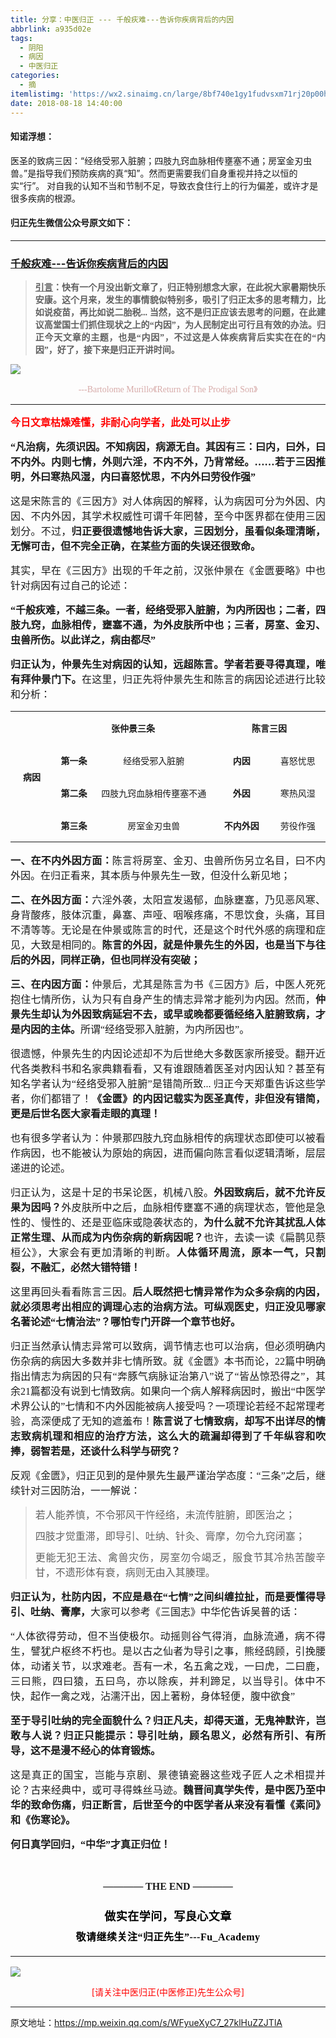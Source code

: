 ```yaml
---
title: 分享：中医归正 --- 千般疢难---告诉你疾病背后的内因
abbrlink: a935d02e
tags:
  - 阴阳
  - 病因
  - 中医归正
categories:
  - 摘
itemlistimg: 'https://wx2.sinaimg.cn/large/8bf740e1gy1fudvsxm71rj20p00hbwgz.jpg'
date: 2018-08-18 14:40:00
---
```


#### 知诺浮想：
医圣的致病三因：“经络受邪入脏腑；四肢九窍血脉相传壅塞不通；房室金刃虫兽。”是指导我们预防疾病的真“知”。然而更需要我们自身重视并持之以恒的实“行”。
对自我的认知不当和节制不足，导致衣食住行上的行为偏差，或许才是很多疾病的根源。



#### 归正先生微信公众号原文如下：
---

###  [千般疢难---告诉你疾病背后的内因](https://mp.weixin.qq.com/s/WFyueXyC7_27klHuZZJTlA "跳转至原文")



<div class="rich_media_content ">
                    <blockquote><p style="margin-bottom: 10px;text-align: justify;"><span style="font-size: 14px;text-align: justify;text-decoration: underline;font-family: 宋体;"><strong style="max-width: 100%;box-sizing: border-box !important;word-wrap: break-word !important;"><span style="max-width: 100%;font-family: 仿宋;box-sizing: border-box !important;word-wrap: break-word !important;">引言</span></strong></span><span style="font-size: 14px;text-align: justify;font-family: 宋体;"><strong style="max-width: 100%;box-sizing: border-box !important;word-wrap: break-word !important;"><span style="max-width: 100%;font-family: 仿宋;box-sizing: border-box !important;word-wrap: break-word !important;">：快有一个月没出新文章了，归正特别想念大家，在此祝大家暑期快乐安康。这个月来，发生的事情貌似特别多，吸引了归正太多的思考精力，比如说疫苗，再比如说二胎税... 当然，这不是归正应该去思考的问题，在此建议高堂国士们抓住现状之上的“内因”，为人民制定出可行且有效的办法。归正今天文章的主题，也是“内因”，不过这是人体疾病背后实实在在的“内因”，好了，接下来是归正开讲时间。</span></strong></span></p></blockquote><p><img style="clear: both; display: block; margin:auto;" src="https://wx2.sinaimg.cn/large/8bf740e1gy1fudvsxm71rj20p00hbwgz.jpg" data-type="jpeg" data-w="900" style=""  /></p><p style="text-align: center;line-height: normal;margin-bottom: 15px;"><span style="color: rgb(215, 171, 169);font-family: 仿宋;font-size: 14px;text-align: center;">---Bartolome Murillo《Return of The Prodigal Son》</span></p><hr  /><p style="margin-bottom: 15px;margin-top: 15px;text-align: justify;"><span style="color: rgb(255, 0, 0);"><strong><span style="font-family: 仿宋;font-size: 16px;text-align: justify;">今日文章枯燥难懂，非耐心向学者，此处可以止步</span></strong></span></p><p style="margin-bottom: 15px;margin-top: 15px;text-align: justify;"><strong><span style="font-family: 仿宋;font-size: 16px;text-align: justify;">“凡治病，先须识因。不知病因，病源无自。其因有三：曰内，曰外，曰不内外。内则七情，外则六淫，不内不外，乃背常经。……若于三因推明，外曰寒热风湿，内曰喜怒忧思，不内外曰劳役作强”</span></strong><br  /></p><p style="margin-bottom: 15px;margin-top: 15px;text-align: justify;"><span style="font-family: 仿宋;font-size: 16px;text-align: justify;">这是宋陈言的《三因方》对人体病因的解释，认为病因可分为外因、内因、不内外因，其学术权威性可谓千年罔替，至今中医界都在使用三因划分。不过，<strong>归正要很遗憾地告诉大家，三因划分，虽看似条理清晰，无懈可击，但不完全正确，在某些方面的失误还很致命。</strong></span></p><p style="margin-bottom: 15px;margin-top: 15px;text-align: justify;"><span style="font-family: 仿宋;font-size: 16px;text-align: justify;">其实，早在《三因方》出现的千年之前，汉张仲景在《金匮要略》中也针对病因有过自己的论述：</span></p><p style="margin-bottom: 15px;margin-top: 15px;text-align: justify;"><strong><span style="font-family: 仿宋;font-size: 16px;text-align: justify;">“千般疢难，不越三条。一者，经络受邪入脏腑，为内所因也；二者，四肢九窍，血脉相传，壅塞不通，为外皮肤所中也；三者，房室、金刃、虫兽所伤。以此详之，病由都尽”</span></strong></p><p style="margin-bottom: 15px;margin-top: 15px;text-align: justify;"><strong><span style="font-family: 仿宋;font-size: 16px;text-align: justify;">归正认为，仲景先生对病因的认知，远超陈言。学者若要寻得真理，唯有拜仲景门下。</span></strong><span style="font-family: 仿宋;font-size: 16px;">在这里，归正先将仲景先生和陈言的病因论述进行比较和分析：</span></p><table cellspacing="0" style=""><tbody><tr><td width="63.33333333333333" valign="center" rowspan="4" style="padding: 0px 7px;border-width: 1px;border-color: windowtext;word-break: break-all;"><p style="text-align: center;"><span style="font-size: 14px;"><strong><span style="font-size: 14px;font-family: 仿宋;text-align: justify;">病因</span></strong></span></p></td><td width="249.33333333333334" valign="center" colspan="2" style="padding: 0px 7px;border-left: none;border-right-width: 1px;border-right-color: windowtext;border-top-width: 1px;border-top-color: windowtext;border-bottom-width: 1px;border-bottom-color: windowtext;"><p style="text-align: center;"><span style="font-size: 14px;"><strong><span style="font-size: 14px;font-family: 仿宋;text-align: justify;">张仲景三条</span></strong></span></p></td><td width="194.33333333333334" valign="center" colspan="2" style="padding: 0px 7px;border-left: none;border-right-width: 1px;border-right-color: windowtext;border-top-width: 1px;border-top-color: windowtext;border-bottom-width: 1px;border-bottom-color: windowtext;"><p style="text-align: center;"><span style="font-size: 14px;"><strong><span style="font-size: 14px;font-family: 仿宋;text-align: justify;">陈言三因</span></strong></span></p></td></tr><tr><td width="55.33333333333333" valign="center" style="padding: 0px 7px;border-left: none;border-right-width: 1px;border-right-color: windowtext;border-top: none;border-bottom-width: 1px;border-bottom-color: windowtext;"><p style="text-align: center;"><span style="font-size: 14px;"><strong><span style="font-size: 14px;font-family: 仿宋;text-align: justify;">第一条</span></strong></span></p></td><td width="198.33333333333334" valign="center" style="padding: 0px 7px;border-left: none;border-right-width: 1px;border-right-color: windowtext;border-top: none;border-bottom-width: 1px;border-bottom-color: windowtext;"><p style="text-align: center;"><span style="font-family: 仿宋;text-align: justify;font-size: 14px;">经络受邪入脏腑</span></p></td><td width="76.33333333333333" valign="center" style="padding: 0px 7px;border-left: none;border-right-width: 1px;border-right-color: windowtext;border-top-width: 1px;border-top-color: windowtext;border-bottom-width: 1px;border-bottom-color: windowtext;word-break: break-all;"><p style="text-align: center;"><span style="font-size: 14px;"><strong><span style="font-size: 14px;font-family: 仿宋;text-align: justify;">内因</span></strong></span></p></td><td width="73.33333333333333" valign="center" style="padding: 0px 7px;border-left: none;border-right-width: 1px;border-right-color: windowtext;border-top-width: 1px;border-top-color: windowtext;border-bottom-width: 1px;border-bottom-color: windowtext;"><p style="text-align: center;"><span style="font-family: 仿宋;text-align: justify;font-size: 14px;">喜怒忧思</span></p></td></tr><tr><td width="61.33333333333333" valign="center" style="padding: 0px 7px;border-left: none;border-right-width: 1px;border-right-color: windowtext;border-top: none;border-bottom-width: 1px;border-bottom-color: windowtext;"><p style="text-align: center;"><span style="font-size: 14px;"><strong><span style="font-size: 14px;font-family: 仿宋;text-align: justify;">第二条</span></strong></span></p></td><td width="201.33333333333334" valign="center" style="padding: 0px 7px;border-left: none;border-right-width: 1px;border-right-color: windowtext;border-top: none;border-bottom-width: 1px;border-bottom-color: windowtext;"><p style="text-align: center;"><span style="font-family: 仿宋;text-align: justify;font-size: 14px;">四肢九窍血脉相传壅塞不通</span></p></td><td width="76.33333333333333" valign="center" style="padding: 0px 7px;border-left: none;border-right-width: 1px;border-right-color: windowtext;border-top: none;border-bottom-width: 1px;border-bottom-color: windowtext;"><p style="text-align: center;"><span style="font-size: 14px;"><strong><span style="font-size: 14px;font-family: 仿宋;text-align: justify;">外因</span></strong></span></p></td><td width="73.33333333333333" valign="center" style="padding: 0px 7px;border-left: none;border-right-width: 1px;border-right-color: windowtext;border-top: none;border-bottom-width: 1px;border-bottom-color: windowtext;"><p style="text-align: center;"><span style="font-family: 仿宋;text-align: justify;font-size: 14px;">寒热风湿</span></p></td></tr><tr><td width="61.33333333333333" valign="center" style="padding: 0px 7px;border-left: none;border-right-width: 1px;border-right-color: windowtext;border-top: none;border-bottom-width: 1px;border-bottom-color: windowtext;"><p style="text-align: center;"><span style="font-size: 14px;"><strong><span style="font-size: 14px;font-family: 仿宋;text-align: justify;">第三条</span></strong></span></p></td><td width="212.33333333333334" valign="center" style="padding: 0px 7px;border-left: none;border-right-width: 1px;border-right-color: windowtext;border-top: none;border-bottom-width: 1px;border-bottom-color: windowtext;"><p style="text-align: center;"><span style="font-family: 仿宋;text-align: justify;font-size: 14px;">房室金刃虫兽</span></p></td><td width="76.33333333333333" valign="center" style="padding: 0px 7px;border-left: none;border-right-width: 1px;border-right-color: windowtext;border-top: none;border-bottom-width: 1px;border-bottom-color: windowtext;"><p style="text-align: center;"><span style="font-size: 14px;"><strong><span style="font-size: 14px;font-family: 仿宋;text-align: justify;">不内外因</span></strong></span></p></td><td width="73.33333333333333" valign="center" style="padding: 0px 7px;border-left: none;border-right-width: 1px;border-right-color: windowtext;border-top: none;border-bottom-width: 1px;border-bottom-color: windowtext;"><p style="text-align: center;"><span style="font-family: 仿宋;text-align: justify;font-size: 14px;">劳役作强</span></p></td></tr></tbody></table><p style="text-align: justify;"><strong><span style="font-family: 仿宋;font-size: 16px;text-align: justify;">一、在不内外因方面：</span></strong><span style="font-family: 仿宋;font-size: 16px;text-align: justify;">陈言将房室、金刃、虫兽所伤另立名目，曰不内外因。</span><span style="font-family: 仿宋;font-size: 16px;text-align: justify;">在归正看来，其本质</span><span style="font-family: 仿宋;font-size: 16px;text-align: justify;">与仲景</span><span style="font-family: 仿宋;font-size: 16px;text-align: justify;">先生</span><span style="font-family: 仿宋;font-size: 16px;text-align: justify;">一致，但没什么新</span><span style="font-family: 仿宋;font-size: 16px;text-align: justify;">见地；</span></p><p style="margin-bottom: 15px;margin-top: 15px;text-align: justify;"><strong><span style="font-family: 仿宋;font-size: 16px;text-align: justify;">二、在外因方面：</span></strong><span style="font-family: 仿宋;font-size: 16px;text-align: justify;">六淫外袭，太阳宣发遏郁，血脉壅塞，乃见恶风寒、身背酸疼，肢体沉重，鼻塞、声哑、咽喉疼痛，不思饮食，头痛，耳目不清等等。无论是在仲景或陈言的时代，还是这个时代外感的病理和症见，大致是相同的。<strong>陈言的外因，就是仲景先生的外因，也是当下与往后的外因，同样正确，但也同样没有突破；</strong></span></p><p style="margin-bottom: 15px;margin-top: 15px;text-align: justify;"><strong><span style="font-family: 仿宋;font-size: 16px;text-align: justify;">三、在内因方面：</span></strong><span style="font-family: 仿宋;font-size: 16px;text-align: justify;">仲景后，尤其是陈言为书《三因方》后，中医人死死抱住七情所伤，认为只有自身产生的情志异常才能列为内因。然而，<strong>仲景先生却认为外因致病延宕不去，或早或晚都要循经络入脏腑致病，才是内因的主体。</strong>所谓“经络受邪入脏腑，为内所因也”。</span></p><p style="margin-bottom: 15px;margin-top: 15px;text-align: justify;"><span style="font-family: 仿宋;font-size: 16px;text-align: justify;">很遗憾，仲景先生的内因论述却不为后世绝大多数医家所接受。翻开近代各类教科书和名家典籍看看，又有谁跟随着医圣对内因认知？甚至有知名学者认为“经络受邪入脏腑”是错简所致... 归正今天郑重告诉这些学者，你们都错了！<strong>《金匮》的内因记载实为医圣真传，非但没有错简，更是后世名医大家看走眼的真理！</strong></span></p><p style="margin-bottom: 15px;margin-top: 15px;text-align: justify;"><span style="font-family: 仿宋;font-size: 16px;text-align: justify;">也有很多学者认为：仲景那四肢九窍血脉相传的病理状态即使可以被看作病因，也不能被认为原始的病因，进而偏向陈言看似逻辑清晰，层层递进的论述。</span></p><p style="margin-bottom: 15px;margin-top: 15px;text-align: justify;"><span style="font-family: 仿宋;font-size: 16px;text-align: justify;">归正认为，这是十足的书呆论医，机械八股。<strong>外因致病后，就不允许反果为因吗？</strong>外皮肤所中之后，血脉相传壅塞不通的病理状态，管他是急性的、慢性的、还是亚临床或隐袭状态的，<strong>为什么就不允许其扰乱人体正常生理、从而成为内伤杂病的新病因呢？</strong>也许，去读一读《扁鹊见蔡桓公》，大家会有更加清晰的判断。<strong>人体循环周流，原本一气，只割裂，不融汇，必然大错特错！</strong></span></p><p style="margin-bottom: 15px;margin-top: 15px;text-align: justify;"><span style="font-family: 仿宋;font-size: 16px;text-align: justify;">这里再回头看看陈言三因。<strong>后人既然把七情异常作为众多杂病的内因，就必须思考出相应的调理心志的治病方法。可纵观医史，归正没见哪家名著论述“七情治法”？哪怕专门开辟一个章节也好。</strong></span></p><p style="margin-bottom: 15px;margin-top: 15px;text-align: justify;"><span style="font-family: 仿宋;font-size: 16px;text-align: justify;">归正当然承认情志异常可以</span><span style="font-family: 仿宋;font-size: 16px;text-align: justify;">致病，调节情志也可以治病，但必须明确内伤杂病的病因大多数并非七情所致。就《金匮》本书而论，22篇中明确指出情志为病因的只有“奔豚气病脉证治第八”说了“皆丛惊恐得之”，其余21篇都没有说到七情致病。如</span><span style="font-family: 仿宋;font-size: 16px;text-align: justify;">果向一个病人解释病因时，搬出“中医学术界公认的”七情和不内外因能被病人接受吗？一项理论若经不起常理考验，高深便成了无知的遮羞布！<strong>陈言说了七情致病，却写不出详尽的情志致病机理和相应的治疗方法，这么大的疏漏却得到了千年纵容和吹捧，弱智若是，还谈什么科学与研究？</strong></span></p><p style="margin-bottom: 15px;margin-top: 15px;text-align: justify;"><span style="font-family: 仿宋;font-size: 16px;text-align: justify;">反观《金匮》，归正见到的是仲景先生最严谨治学态度：“三条”之后，继续针对三因防治，一一解说：</span></p><blockquote><p style="text-align: justify;line-height: normal;margin-top: 10px;margin-bottom: 10px;"><span style="font-family: 仿宋;font-size: 16px;text-align: justify;">若人能养慎，不令邪风干忤经络，未流传脏腑，即医治之；</span></p><p style="text-align: justify;line-height: normal;margin-top: 10px;margin-bottom: 10px;"><span style="font-family: 仿宋;font-size: 16px;text-align: justify;">四肢才觉重滞，即导引、吐纳、针灸、膏摩，勿令九窍闭塞；</span></p><p style="text-align: justify;line-height: normal;margin-top: 10px;margin-bottom: 10px;"><span style="font-family: 仿宋;font-size: 16px;text-align: justify;">更能无犯王法、禽兽灾伤，房室勿令竭乏，服食节其冷热苦酸辛甘，不遗形体有衰，病则无由入其腠理。</span></p></blockquote><p style="margin-bottom: 15px;margin-top: 15px;text-align: justify;"><strong><span style="font-family: 仿宋;font-size: 16px;text-align: justify;">归正认为，杜防内因，不应是悬在“七情”之间纠缠拉扯，而是要懂得导引、吐纳、膏摩，</span></strong><span style="font-family: 仿宋;font-size: 16px;text-align: justify;">大家可以参考《三国志》中华佗告诉吴普的话：</span></p><p style="margin-bottom: 15px;margin-top: 15px;text-align: justify;"><span style="font-family: 仿宋;font-size: 16px;text-align: justify;">“人体欲得劳动，但不当使极尔。动摇则谷气得消，血脉流通，病不得生，譬犹户枢终不朽也。是以古之仙者为导引之事，熊经鸱顾，引挽腰体，动诸关节，以求难老。吾有一术，名五禽之戏，一曰虎，二曰鹿，三曰熊，四曰猿，五曰鸟，亦以除疾，并利蹄足，以当导引。体中不快，起作一禽之戏，沾濡汗出，因上著粉，身体轻便，腹中欲食”</span></p><p style="margin-bottom: 15px;margin-top: 15px;text-align: justify;"><strong><span style="font-family: 仿宋;font-size: 16px;text-align: justify;">至于导引吐纳的完全面貌什么？归正凡夫，却得天道，无鬼神默许，岂敢与人说？归正只能提示：导引吐纳，顾名思义，必然有所引、有所导，这不是漫不经心的体育锻炼。</span></strong></p><p style="margin-bottom: 15px;margin-top: 15px;text-align: justify;"><span style="font-family: 仿宋;font-size: 16px;text-align: justify;">这是真正的国宝，岂能与京剧、景德镇瓷器这些戏子匠人之术相提并论？古来经典中，或可寻得蛛丝马迹。<strong>魏晋间真学失传，是中医乃至中华的致命伤痛，归正断言，后世至今的中医学者从来没有看懂《素问》和《伤寒论》。</strong></span></p><p style="margin-bottom: 15px;margin-top: 15px;text-align: justify;"><span style="font-family: 仿宋;font-size: 16px;text-align: justify;"><strong>何日真学回归，“中华”才真正归位！</strong></span></p><p style="margin-bottom: 15px;margin-top: 15px;text-align: justify;"><span style="font-family: 仿宋;font-size: 16px;text-align: justify;"><strong><br  /></strong></span></p><p style="margin-top: 15px;margin-bottom: 15px;white-space: normal;text-align: center;"><span style="font-family: 仿宋;font-size: 16px;"><strong style="text-align: justify;">———— THE&nbsp;END ————</strong></span></p><p style="margin-top: 15px;margin-bottom: 15px;white-space: normal;text-align: center;"><span style="font-family: 仿宋;font-size: 16px;"></span></p><p style="margin-top: 25px;margin-bottom: 5px;font-size: 16px;white-space: normal;max-width: 100%;min-height: 1em;color: rgb(62, 62, 62);text-align: center;line-height: 1.75em;box-sizing: border-box !important;word-wrap: break-word !important;"><strong><span style="font-size: 18px;color: rgb(0, 0, 0);max-width: 100%;font-family: 仿宋;letter-spacing: 0.5px;box-sizing: border-box !important;word-wrap: break-word !important;">做实在学问，写良心文章</span></strong></p><p style="margin-top: 5px;margin-bottom: 15px;font-size: 16px;white-space: normal;max-width: 100%;min-height: 1em;color: rgb(62, 62, 62);line-height: 1.75em;text-align: center;box-sizing: border-box !important;word-wrap: break-word !important;"><strong><span style="color: rgb(0, 0, 0);max-width: 100%;font-family: 仿宋;letter-spacing: 0.5px;box-sizing: border-box !important;word-wrap: break-word !important;">敬请继续关注“归正先生”---Fu_Academy</span></strong></p><hr style="font-size: 16px;white-space: normal;max-width: 100%;color: rgb(62, 62, 62);box-sizing: border-box !important;word-wrap: break-word !important;"  />
					<img style="clear: both; display: block; margin:auto;" src="http://wx1.sinaimg.cn/mw690/8bf740e1gy1fgqt1hfuomj20hs0bzmyp.jpg" /><p style="text-align: center; color: red">[请关注中医归正(中医修正)先生公众号]</p><hr />
                </div>



原文地址：https://mp.weixin.qq.com/s/WFyueXyC7_27klHuZZJTlA


